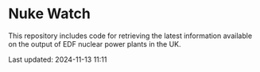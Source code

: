 # Nuke Watch

This repository includes code for retrieving the latest information available on the output of EDF nuclear power plants in the UK.

Last updated: 2024-11-13 11:11